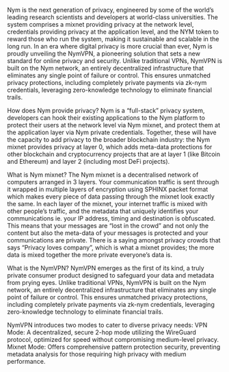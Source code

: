 <p>
    Nym is the next generation of privacy, engineered by some of the world’s leading research scientists and developers at world-class universities. The system comprises a mixnet providing privacy at the network level, credentials providing privacy at the application level, and the NYM token to reward those who run the system, making it sustainable and scalable in the long run. In an era where digital privacy is more crucial than ever, Nym is proudly unveiling the NymVPN, a pioneering solution that sets a new standard for online privacy and security. Unlike traditional VPNs, NymVPN is built on the Nym network, an entirely decentralized infrastructure that eliminates any single point of failure or control. This ensures unmatched privacy protections, including completely private payments via zk-nym credentials, leveraging zero-knowledge technology to eliminate financial trails.
</p>

<p>
    How does Nym provide privacy? Nym is a “full-stack” privacy system, developers can hook their existing applications to the Nym platform to protect their users at the network level via Nym mixnet, and protect them at the application layer via Nym private credentials. Together, these will have the capacity to add privacy to the broader blockchain industry: the Nym mixnet provides privacy at layer 0, which adds meta-data protections for other blockchain and cryptocurrency projects that are at layer 1 (like Bitcoin and Ethereum) and layer 2 (including most DeFi projects).
</p>

<p>
    What is Nym mixnet? The Nym mixnet is a decentralised network of computers arranged in 3 layers. Your communication traffic is sent through it wrapped in multiple layers of encryption using SPHINX packet format which makes every piece of data passing through the mixnet look exactly the same. In each layer of the mixnet, your internet traffic is mixed with other people’s traffic, and the metadata that uniquely identifies your communications ie. your IP address, timing and destination is obfuscated. This means that your messages are “lost in the crowd” and not only the content but also the meta-data of your messages is protected and your communications are private. There is a saying amongst privacy crowds that says “Privacy loves company”, which is what a mixnet provides; the more data is mixed together the more private everyone’s data is.
</p>

<p>
    What is the NymVPN? NymVPN emerges as the first of its kind, a truly private consumer product designed to safeguard your data and metadata from prying eyes. Unlike traditional VPNs, NymVPN is built on the Nym network, an entirely decentralized infrastructure that eliminates any single point of failure or control. This ensures unmatched privacy protections, including completely private payments via zk-nym credentials, leveraging zero-knowledge technology to eliminate financial trails.
</p>

<p>
    NymVPN introduces two modes to cater to diverse privacy needs: VPN Mode: A decentralized, secure 2-hop mode utilizing the WireGuard protocol, optimized for speed without compromising medium-level privacy. Mixnet Mode: Offers comprehensive pattern protection security, preventing metadata analysis for those requiring high privacy with medium performance.
</p>
